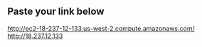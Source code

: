 ## Paste your link below

http://ec2-18-237-12-133.us-west-2.compute.amazonaws.com/
http://18.237.12.133